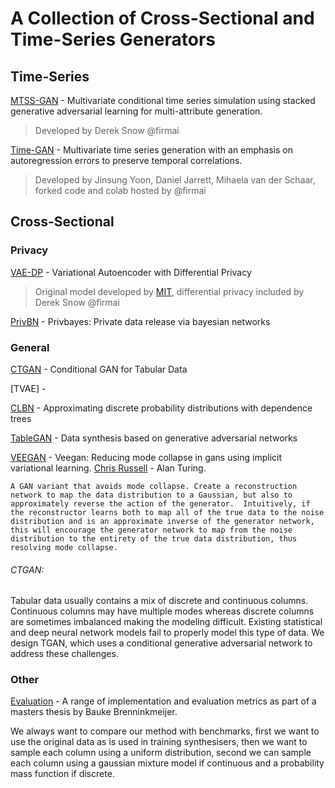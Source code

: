 # A Collection of Cross-Sectional and Time-Series Generators


## Time-Series
[MTSS-GAN](https://github.com/firmai/mtss-gan) - Multivariate conditional time series simulation using stacked generative adversarial learning for multi-attribute generation.
  > Developed by Derek Snow @firmai
  
[Time-GAN](https://github.com/firmai/tsgan/tree/master/alg/timegan) - Multivariate time series generation with an emphasis on autoregression errors to preserve temporal correlations.
  > Developed by Jinsung Yoon, Daniel Jarrett, Mihaela van der Schaar, forked code and colab hosted by @firmai


## Cross-Sectional

### Privacy
[VAE-DP](https://colab.research.google.com/drive/1GR8Fx4zd7M-OKWI8gF20VwESS6Oml6Br) - Variational Autoencoder with Differential Privacy
  > Original model developed by [MIT](https://github.com/sdv-dev/SDGym), differential privacy included by Derek Snow @firmai

[PrivBN](https://dl.acm.org/doi/pdf/10.1145/3134428) - Privbayes: Private data release via bayesian networks

### General

[CTGAN](https://github.com/sdv-dev/CTGAN) - Conditional GAN for Tabular Data 

[TVAE] - 

[CLBN](https://citeseerx.ist.psu.edu/viewdoc/download?doi=10.1.1.133.9772&rep=rep1&type=pdf) - Approximating discrete probability distributions with dependence trees

[TableGAN](https://dl.acm.org/ft_gateway.cfm?id=3242929&type=pdf) - Data synthesis based on generative adversarial networks

[VEEGAN](https://papers.nips.cc/paper/6923-veegan-reducing-mode-collapse-in-gans-using-implicit-variational-learning.pdf) - Veegan: Reducing mode collapse in gans using implicit variational learning. [Chris Russell](https://www.turing.ac.uk/people/chris-russell) - Alan Turing.

```
A GAN variant that avoids mode collapse. Create a reconstruction network to map the data distribution to a Gaussian, but also to approximately reverse the action of the generator.  Intuitively, if the reconstructor learns both to map all of the true data to the noise distribution and is an approximate inverse of the generator network, this will encourage the generator network to map from the noise distribution to the entirety of the true data distribution, thus resolving mode collapse.
```



###### CTGAN:

Tabular data usually contains a mix of discrete and continuous columns. Continuous columns may have multiple modes whereas discrete columns are sometimes imbalanced making the modeling difficult. Existing statistical and deep neural network models fail to properly model this type of data. We design TGAN, which uses a conditional generative adversarial network to address these challenges.

### Other

[Evaluation](https://github.com/Baukebrenninkmeijer/On-the-Generation-and-Evaluation-of-Synthetic-Tabular-Data-using-GANs) - A range of implementation and evaluation metrics as part of a masters thesis by Bauke Brenninkmeijer.


We always want to compare our method with benchmarks, first we want to use the original data as is used in training synthesisers, then we want to sample each column using a uniform distribution, second we can sample each column using a gaussian mixture model if continuous and a probability mass function if discrete. 

